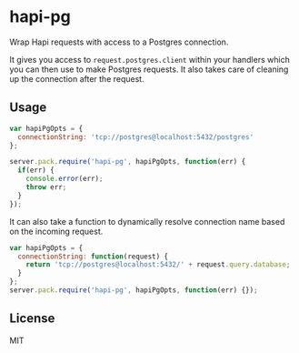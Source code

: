 hapi-pg
=======
Wrap Hapi requests with access to a Postgres connection.

It gives you access to `request.postgres.client` within your handlers which you can then use to make Postgres requests. It also takes care of cleaning up the connection after the request.

Usage
-----
```js
var hapiPgOpts = {
  connectionString: 'tcp://postgres@localhost:5432/postgres'
};

server.pack.require('hapi-pg', hapiPgOpts, function(err) {
  if(err) {
    console.error(err);
    throw err;
  }
});
```

It can also take a function to dynamically resolve connection name based on the incoming request.
```js
var hapiPgOpts = {
  connectionString: function(request) {
    return 'tcp://postgres@localhost:5432/' + request.query.database;
  }
};
server.pack.require('hapi-pg', hapiPgOpts, function(err) {});
```

License
-------
MIT
